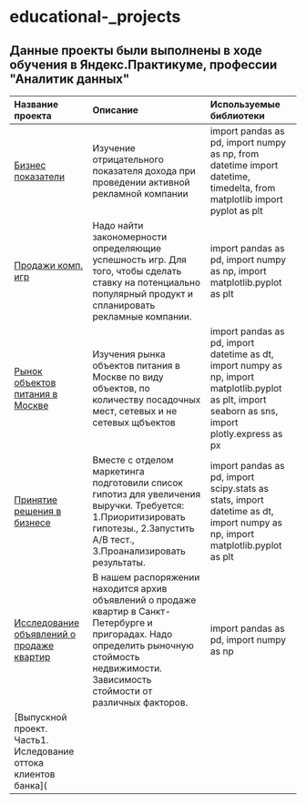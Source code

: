 # educational-_projects
## Данные проекты были выполнены в ходе обучения в Яндекс.Практикуме, профессии "Аналитик данных"

| Название проекта | Описание | Используемые библиотеки | 
| :---------------------- | :---------------------- | :---------------------- |
| [Бизнес показатели](biznes_pokaz(1).ipynb) | Изучение отрицательного показателя дохода при проведении активной рекламной компании | import pandas as pd, import numpy as np, from datetime import datetime, timedelta, from matplotlib import pyplot as plt |                                                             
| [Продажи комп. игр](komp_igri1.ipynb) | Надо найти закономерности определяющие успешность игр. Для того, чтобы сделать ставку на потенциально популярный продукт и спланировать рекламные компании. | import pandas as pd, import numpy as np, import matplotlib.pyplot as plt |                     
| [Рынок объектов питания в Москве](pitanie_moskva1.ipynb) | Изучения рынка объектов питания в Москве по виду объектов, по количеству посадочных мест, сетевых и не сетевых щбъектов | import pandas as pd, import datetime as dt, import numpy as np, import matplotlib.pyplot as plt, import seaborn as sns, import plotly.express as px | 
| [Принятие решения в бизнесе](prinatie_reshenia1.ipynb) | Вместе с отделом маркетинга  подготовили список гипотиз для увеличения выручки. Требуется: 1.Приоритизировать гипотезы., 2.Запустить A/B тест., 3.Проанализировать результаты. | import pandas as pd, import scipy.stats as stats, import datetime as dt, import numpy as np, import matplotlib.pyplot as plt |
| [Исследование объявлений о продаже квартир](prodazha_kvartir1(2).ipynb) | В нашем распоряжении находится архив объявлений о продаже квартир в Санкт-Петербурге и пригорадах. Надо определить рыночную стоймость недвижимости. Зависимость стоймости от различных факторов. | import pandas as pd, import numpy as np |
| [Выпускной проект. Часть1. Иследование оттока клиентов банка](




